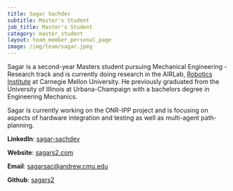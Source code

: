 ```yaml
---
title: Sagar Sachdev
subtitle: Master's Student
job_title: Master's Student
category: master_student
layout: team_member_personal_page
image: /img/team/sagar.jpeg
---
```


Sagar is a second-year Masters student pursuing Mechanical Engineering - Research track and is currently doing research in the AIRLab, [Robotics Institute](https://www.ri.cmu.edu "Robotics Institute Homepage") at Carnegie Mellon University. He previously graduated from the University of Illinois at Urbana-Champaign with a bachelors degree in Engineering Mechanics.

Sagar is currently working on the ONR-IPP project and is focusing on aspects of hardware integration and testing as well as multi-agent path-planning. 


**LinkedIn**: [sagar-sachdev](https://www.linkedin.com/in/sagar-sachdev)

**Website**: [sagars2.com](https://sagars2.com)

**Email**: [sagarsac@andrew.cmu.edu](mailto:sagarsac@andrew.cmu.edu)

**Github**: [sagars2](https://github.com/sagars2)